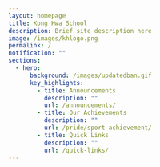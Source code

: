 ```yaml
---
layout: homepage
title: Kong Hwa School
description: Brief site description here
image: /images/khlogo.png
permalink: /
notification: ""
sections:
  - hero:
      background: /images/updatedban.gif
      key_highlights:
        - title: Announcements
          description: ""
          url: /announcements/
        - title: Our Achievements
          description: ""
          url: /pride/sport-achievement/
        - title: Quick Links
          description: ""
          url: /quick-links/
---
```


